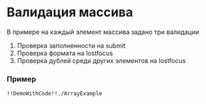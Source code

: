 # Валидация массива

В примере на каждый элемент массива задано три валидации

1. Проверка заполненности на submit
1. Проверка формата на lostfocus
1. Проверка дублей среди других элементов на lostfocus

### Пример

    !!DemoWithCode!!./ArrayExample
